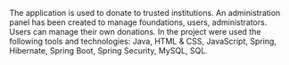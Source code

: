 The application is used to donate to trusted institutions.
An administration panel has been created to manage foundations, users, administrators. 
Users can manage their own donations.
In the project were used the following tools and technologies: Java, HTML & CSS, JavaScript, Spring, Hibernate, Spring Boot, Spring Security, MySQL, SQL.
